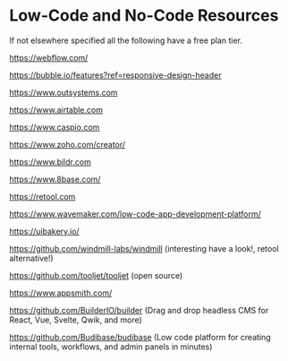 # Low-Code and No-Code Resources

If not elsewhere specified all the following have a free plan tier.

https://webflow.com/

https://bubble.io/features?ref=responsive-design-header

https://www.outsystems.com

https://www.airtable.com

https://www.caspio.com

https://www.zoho.com/creator/

https://www.bildr.com

https://www.8base.com/

https://retool.com

https://www.wavemaker.com/low-code-app-development-platform/

https://uibakery.io/

https://github.com/windmill-labs/windmill (interesting have a look!, retool alternative!)

https://github.com/tooljet/tooljet (open source)

https://www.appsmith.com/

https://github.com/BuilderIO/builder (Drag and drop headless CMS for React, Vue, Svelte, Qwik, and more)

https://github.com/Budibase/budibase (Low code platform for creating internal tools, workflows, and admin panels in minutes)
